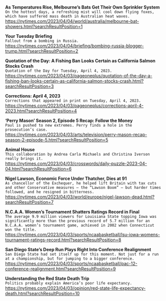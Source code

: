 **As Temperatures Rise, Melbourne’s Bats Get Their Own Sprinkler System**\
`On the hottest days, a refreshing mist will cool down flying foxes, which have suffered mass death in Australian heat waves.`\
https://nytimes.com/2023/04/04/world/australia/melbourne-bat-showers.html?searchResultPosition=1

**Your Tuesday Briefing**\
`Fallout from a bombing in Russia.`\
https://nytimes.com/2023/04/04/briefing/bombing-russia-blogger-trump.html?searchResultPosition=2

**Quotation of the Day: A Fishing Ban Looks Certain as California Salmon Stocks Crash**\
`Quotation of the Day for Tuesday, April 4, 2023.`\
https://nytimes.com/2023/04/03/pageoneplus/quotation-of-the-day-a-fishing-ban-looks-certain-as-california-salmon-stocks-crash.html?searchResultPosition=3

**Corrections: April 4, 2023**\
`Corrections that appeared in print on Tuesday, April 4, 2023.`\
https://nytimes.com/2023/04/03/pageoneplus/corrections-april-4-2023.html?searchResultPosition=4

**‘Perry Mason’ Season 2, Episode 5 Recap: Follow the Money**\
`Paul is pushed to new extremes. Perry finds a hole in the prosecution’s case.`\
https://nytimes.com/2023/04/03/arts/television/perry-mason-recap-season-2-episode-5.html?searchResultPosition=5

**Animal House**\
`This collaboration by Andrea Carla Michaels and Christina Iverson really brings it.`\
https://nytimes.com/2023/04/03/crosswords/daily-puzzle-2023-04-04.html?searchResultPosition=6

**Nigel Lawson, Economic Force Under Thatcher, Dies at 91**\
`As chancellor of the Exchequer, he helped lift Britain with tax cuts and other Conservative measures — the “Lawson Boom” — but harder times followed, and he resigned in bitterness.`\
https://nytimes.com/2023/04/03/world/europe/nigel-lawson-dead.html?searchResultPosition=7

**N.C.A.A. Women’s Tournament Shatters Ratings Record in Final**\
`The average 9.9 million viewers for Louisiana State topping Iowa was significantly more than the previous record of 5.7 million for an N.C.A.A. women’s tournament game, achieved in 2002 when Connecticut won the title.`\
https://nytimes.com/2023/04/03/sports/ncaabasketball/lsu-iowa-womens-tournament-ratings-record.html?searchResultPosition=8

**San Diego State’s Deep Run Plays Right Into Conference Realignment**\
`San Diego State had set itself up for this moment. Not just for a run at a championship, but for jumping to a bigger conference.`\
https://nytimes.com/2023/04/03/sports/ncaabasketball/pac-12-conference-realignment.html?searchResultPosition=9

**Understanding the Red State Death Trip**\
`Politics probably explain America’s poor life expectancy.`\
https://nytimes.com/2023/04/03/opinion/red-state-life-expectancy-death.html?searchResultPosition=10

